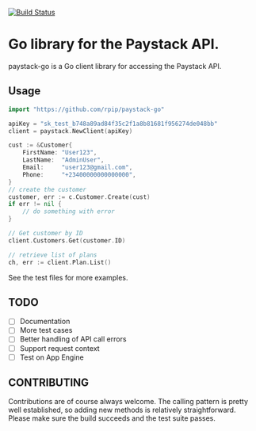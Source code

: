 [![Build Status](https://travis-ci.org/rpip/paystack-go.svg?branch=master)](https://travis-ci.org/rpip/paystack-go)

# Go library for the Paystack API.

paystack-go is a Go client library for accessing the Paystack API.


## Usage

``` go
import "https://github.com/rpip/paystack-go"

apiKey = "sk_test_b748a89ad84f35c2f1a8b81681f956274de048bb"
client = paystack.NewClient(apiKey)

cust := &Customer{
    FirstName: "User123",
    LastName:  "AdminUser",
    Email:     "user123@gmail.com",
    Phone:     "+23400000000000000",
}
// create the customer
customer, err := c.Customer.Create(cust)
if err != nil {
    // do something with error
}

// Get customer by ID
client.Customers.Get(customer.ID)

// retrieve list of plans
ch, err := client.Plan.List()
```

See the test files for more examples.

## TODO
- [ ] Documentation
- [ ] More test cases
- [ ] Better handling of API call errors
- [ ] Support request context
- [ ] Test on App Engine

## CONTRIBUTING
Contributions are of course always welcome. The calling pattern is pretty well established, so adding new methods is relatively straightforward. Please make sure the build succeeds and the test suite passes.
